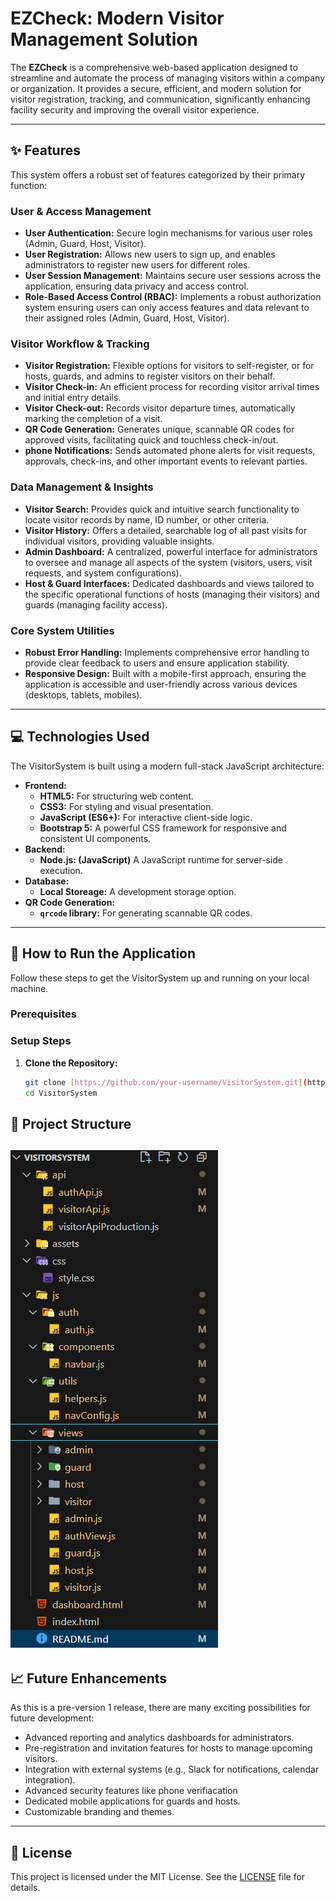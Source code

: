 # EZCheck: Modern Visitor Management Solution

The **EZCheck** is a comprehensive web-based application designed to streamline and automate the process of managing visitors within a company or organization. It provides a secure, efficient, and modern solution for visitor registration, tracking, and communication, significantly enhancing facility security and improving the overall visitor experience.

---

## ✨ Features

This system offers a robust set of features categorized by their primary function:

### User & Access Management

- **User Authentication:** Secure login mechanisms for various user roles (Admin, Guard, Host, Visitor).
- **User Registration:** Allows new users to sign up, and enables administrators to register new users for different roles.
- **User Session Management:** Maintains secure user sessions across the application, ensuring data privacy and access control.
- **Role-Based Access Control (RBAC):** Implements a robust authorization system ensuring users can only access features and data relevant to their assigned roles (Admin, Guard, Host, Visitor).

### Visitor Workflow & Tracking

- **Visitor Registration:** Flexible options for visitors to self-register, or for hosts, guards, and admins to register visitors on their behalf.
- **Visitor Check-in:** An efficient process for recording visitor arrival times and initial entry details.
- **Visitor Check-out:** Records visitor departure times, automatically marking the completion of a visit.
- **QR Code Generation:** Generates unique, scannable QR codes for approved visits, facilitating quick and touchless check-in/out.
- **phone Notifications:** Sends automated phone alerts for visit requests, approvals, check-ins, and other important events to relevant parties.

### Data Management & Insights

- **Visitor Search:** Provides quick and intuitive search functionality to locate visitor records by name, ID number, or other criteria.
- **Visitor History:** Offers a detailed, searchable log of all past visits for individual visitors, providing valuable insights.
- **Admin Dashboard:** A centralized, powerful interface for administrators to oversee and manage all aspects of the system (visitors, users, visit requests, and system configurations).
- **Host & Guard Interfaces:** Dedicated dashboards and views tailored to the specific operational functions of hosts (managing their visitors) and guards (managing facility access).

### Core System Utilities

- **Robust Error Handling:** Implements comprehensive error handling to provide clear feedback to users and ensure application stability.
- **Responsive Design:** Built with a mobile-first approach, ensuring the application is accessible and user-friendly across various devices (desktops, tablets, mobiles).

---

## 💻 Technologies Used

The VisitorSystem is built using a modern full-stack JavaScript architecture:

- **Frontend:**
  - **HTML5:** For structuring web content.
  - **CSS3:** For styling and visual presentation.
  - **JavaScript (ES6+):** For interactive client-side logic.
  - **Bootstrap 5:** A powerful CSS framework for responsive and consistent UI components.
- **Backend:**
  - **Node.js: (JavaScript)** A JavaScript runtime for server-side execution.
- **Database:**
  - **Local Storeage:** A development storage option.
- **QR Code Generation:**
  - **`qrcode` library:** For generating scannable QR codes.

---

## 🚀 How to Run the Application

Follow these steps to get the VisitorSystem up and running on your local machine.

### Prerequisites

### Setup Steps

1.  **Clone the Repository:**

    ```bash
    git clone [https://github.com/your-username/VisitorSystem.git](https://github.com/ojasvatstyagi/VisitorSystem.git) # Replace with your actual repository URL
    cd VisitorSystem
    ```

## 📁 Project Structure

## ![Project struture can be seen in asset/ images](./assets/images/project_structure.png)

## 📈 Future Enhancements

As this is a pre-version 1 release, there are many exciting possibilities for future development:

- Advanced reporting and analytics dashboards for administrators.
- Pre-registration and invitation features for hosts to manage upcoming visitors.
- Integration with external systems (e.g., Slack for notifications, calendar integration).
- Advanced security features like phone verifiacation
- Dedicated mobile applications for guards and hosts.
- Customizable branding and themes.

---

## 📄 License

This project is licensed under the MIT License. See the [LICENSE](LICENSE) file for details.
